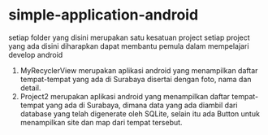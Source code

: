 # simple-application-android
setiap folder yang disini merupakan satu kesatuan project
setiap project yang ada disini diharapkan dapat membantu pemula dalam mempelajari develop android
1. MyRecyclerView merupakan aplikasi android yang menampilkan daftar tempat-tempat yang ada di Surabaya disertai dengan foto, nama dan detail.
2. Project2 merupakan aplikasi android yang menampilkan daftar tempat-tempat yang ada di Surabaya, dimana data yang ada diambil dari database yang telah digenerate oleh SQLite, selain itu ada Button untuk menampilkan site dan map dari tempat tersebut.
